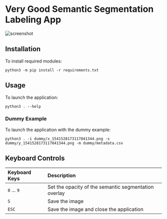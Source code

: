 # Very Good Semantic Segmentation Labeling App

![screenshot](https://user-images.githubusercontent.com/2184469/48598236-89d16d00-e927-11e8-880a-44986a732b90.png)

## Installation

To install required modules:

```shell
python3 -m pip install -r requirements.txt
```

## Usage

To launch the application:

```shell
python3 . --help
```

### Dummy Example

To launch the application with the dummy example:

```shell
python3 . -i dummy/x_1541528173117841344.png -s dummy/y_1541528173117841344.png -m dummy/metadata.csv
```

## Keyboard Controls

| Keyboard Keys | Description
|:--------------|:-----------------------
| `0` ... `9`   | Set the opacity of the semantic segmentation overlay
| `S`           | Save the image
| `ESC`         | Save the image and close the application
